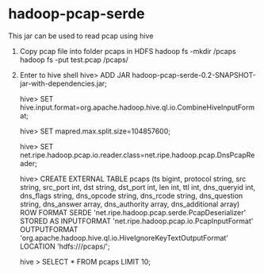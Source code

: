# hadoop-pcap-serde


This jar can be used to read pcap using hive

1. Copy pcap file into folder pcaps in HDFS
   hadoop fs -mkdir /pcaps
   hadoop fs -put test.pcap /pcaps/
 
2. Enter to hive shell
   hive> ADD JAR hadoop-pcap-serde-0.2-SNAPSHOT-jar-with-dependencies.jar;
   
	 hive> SET hive.input.format=org.apache.hadoop.hive.ql.io.CombineHiveInputFormat;
   
	 hive> SET mapred.max.split.size=104857600;
   
	 hive> SET net.ripe.hadoop.pcap.io.reader.class=net.ripe.hadoop.pcap.DnsPcapReader;
   
	 hive> CREATE EXTERNAL TABLE pcaps (ts bigint,
                      protocol string,
                      src string,
                      src_port int,
                      dst string,
                      dst_port int,
                      len int,
                      ttl int,
                      dns_queryid int,
                      dns_flags string,
                      dns_opcode string,
                      dns_rcode string,
                      dns_question string,
                      dns_answer array,
                      dns_authority array,
                      dns_additional array)
                      ROW FORMAT SERDE 'net.ripe.hadoop.pcap.serde.PcapDeserializer'
                      STORED AS INPUTFORMAT 'net.ripe.hadoop.pcap.io.PcapInputFormat'
                      OUTPUTFORMAT 'org.apache.hadoop.hive.ql.io.HiveIgnoreKeyTextOutputFormat'
                      LOCATION 'hdfs:///pcaps/';
                      
                      
     hive > SELECT * FROM pcaps LIMIT 10;
